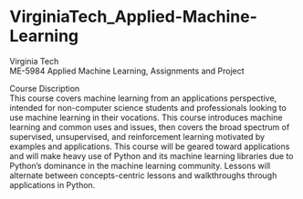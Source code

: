 # VirginiaTech_Applied-Machine-Learning
Virginia Tech  
ME-5984 Applied Machine Learning, Assignments and Project  
  
Course Discription  
This course covers machine learning from an applications perspective, intended for non-computer science students and professionals looking to use machine learning in their vocations. This course introduces machine learning and common uses and issues, then covers the broad spectrum of supervised, unsupervised, and reinforcement learning motivated by examples and applications. This course will be geared toward applications and will make heavy use of Python and its machine learning libraries due to Python’s dominance in the machine learning community. Lessons will alternate between concepts-centric lessons and walkthroughs through applications in Python.
